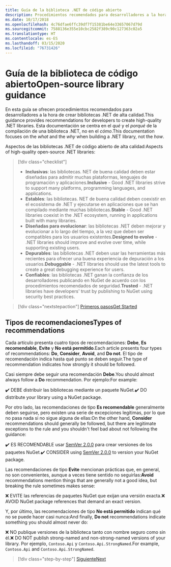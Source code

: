 ```yaml
---
title: Guía de la biblioteca .NET de código abierto
description: Procedimientos recomendados para desarrolladores a la hora de crear bibliotecas .NET de alta calidad
ms.date: 10/17/2018
ms.openlocfilehash: 4c76dfae6ffc39df7f15381be64e33657067d79d
ms.sourcegitcommit: 7588136e355e10cbc2582f389c90c127363c02a5
ms.translationtype: HT
ms.contentlocale: es-ES
ms.lasthandoff: 03/15/2020
ms.locfileid: "76731426"
---
```

# <a name="open-source-library-guidance"></a><span data-ttu-id="cffd9-103">Guía de la biblioteca de código abierto</span><span class="sxs-lookup"><span data-stu-id="cffd9-103">Open-source library guidance</span></span>

<span data-ttu-id="cffd9-104">En esta guía se ofrecen procedimientos recomendados para desarrolladores a la hora de crear bibliotecas .NET de alta calidad.</span><span class="sxs-lookup"><span data-stu-id="cffd9-104">This guidance provides recommendations for developers to create high-quality .NET libraries.</span></span> <span data-ttu-id="cffd9-105">Esta documentación se centra en el *qué* y el *porqué* de la compilación de una biblioteca .NET, no en el *cómo*.</span><span class="sxs-lookup"><span data-stu-id="cffd9-105">This documentation focuses on the *what* and the *why* when building a .NET library, not the *how*.</span></span>

<span data-ttu-id="cffd9-106">Aspectos de las bibliotecas .NET de código abierto de alta calidad:</span><span class="sxs-lookup"><span data-stu-id="cffd9-106">Aspects of high-quality open-source .NET libraries:</span></span>

> [!div class="checklist"]
>
> * <span data-ttu-id="cffd9-107">**Inclusivas**: las bibliotecas. NET de buena calidad deben estar diseñadas para admitir muchas plataformas, lenguajes de programación y aplicaciones.</span><span class="sxs-lookup"><span data-stu-id="cffd9-107">**Inclusive** - Good .NET libraries strive to support many platforms, programming languages, and applications.</span></span>
> * <span data-ttu-id="cffd9-108">**Estables**: las bibliotecas. NET de buena calidad deben coexistir en el ecosistema de .NET y ejecutarse en aplicaciones que se han compilado mediante muchas bibliotecas.</span><span class="sxs-lookup"><span data-stu-id="cffd9-108">**Stable** - Good .NET libraries coexist in the .NET ecosystem, running in applications built with many libraries.</span></span>
> * <span data-ttu-id="cffd9-109">**Diseñadas para evolucionar**: las bibliotecas .NET deben mejorar y evolucionar a lo largo del tiempo, a la vez que deben ser compatibles para los usuarios existentes.</span><span class="sxs-lookup"><span data-stu-id="cffd9-109">**Designed to evolve** - .NET libraries should improve and evolve over time, while supporting existing users.</span></span>
> * <span data-ttu-id="cffd9-110">**Depurables**: las bibliotecas .NET deben usar las herramientas más recientes para ofrecer una buena experiencia de depuración a los usuarios.</span><span class="sxs-lookup"><span data-stu-id="cffd9-110">**Debuggable** - .NET libraries should use the latest tools to create a great debugging experience for users.</span></span>
> * <span data-ttu-id="cffd9-111">**Confiables**: las bibliotecas .NET ganan la confianza de los desarrolladores publicando en NuGet de acuerdo con los procedimientos recomendados de seguridad.</span><span class="sxs-lookup"><span data-stu-id="cffd9-111">**Trusted** - .NET libraries have developers' trust by publishing to NuGet using security best practices.</span></span>

> [!div class="nextstepaction"]
> [<span data-ttu-id="cffd9-112">Primeros pasos</span><span class="sxs-lookup"><span data-stu-id="cffd9-112">Get Started</span></span>](./get-started.md)

## <a name="types-of-recommendations"></a><span data-ttu-id="cffd9-113">Tipos de recomendaciones</span><span class="sxs-lookup"><span data-stu-id="cffd9-113">Types of recommendations</span></span>

<span data-ttu-id="cffd9-114">Cada artículo presenta cuatro tipos de recomendaciones: **Debe**, **Es recomendable**, **Evite** y **No está permitido**.</span><span class="sxs-lookup"><span data-stu-id="cffd9-114">Each article presents four types of recommendations: **Do**, **Consider**, **Avoid**, and **Do not**.</span></span> <span data-ttu-id="cffd9-115">El tipo de recomendación indica hasta qué punto se deben seguir.</span><span class="sxs-lookup"><span data-stu-id="cffd9-115">The type of recommendation indicates how strongly it should be followed.</span></span>

<span data-ttu-id="cffd9-116">Casi siempre debe seguir una recomendación **Debe**.</span><span class="sxs-lookup"><span data-stu-id="cffd9-116">You should almost always follow a **Do** recommendation.</span></span> <span data-ttu-id="cffd9-117">Por ejemplo:</span><span class="sxs-lookup"><span data-stu-id="cffd9-117">For example:</span></span>

<span data-ttu-id="cffd9-118">✔️ DEBE distribuir las bibliotecas mediante un paquete NuGet.</span><span class="sxs-lookup"><span data-stu-id="cffd9-118">✔️ DO distribute your library using a NuGet package.</span></span>

<span data-ttu-id="cffd9-119">Por otro lado, las recomendaciones de tipo **Es recomendable** generalmente deben seguirse, pero existen una serie de excepciones legítimas, por lo que no pasa nada si no sigue alguna de ellas:</span><span class="sxs-lookup"><span data-stu-id="cffd9-119">On the other hand, **Consider** recommendations should generally be followed, but there are legitimate exceptions to the rule and you shouldn't feel bad about not following the guidance:</span></span>

<span data-ttu-id="cffd9-120">✔️ ES RECOMENDABLE usar [SemVer 2.0.0](https://semver.org/) para crear versiones de los paquetes NuGet.</span><span class="sxs-lookup"><span data-stu-id="cffd9-120">✔️ CONSIDER using [SemVer 2.0.0](https://semver.org/) to version your NuGet package.</span></span>

<span data-ttu-id="cffd9-121">Las recomendaciones de tipo **Evite** mencionan prácticas que, en general, no son convenientes, aunque a veces tiene sentido no seguirlas:</span><span class="sxs-lookup"><span data-stu-id="cffd9-121">**Avoid** recommendations mention things that are generally not a good idea, but breaking the rule sometimes makes sense:</span></span>

<span data-ttu-id="cffd9-122">❌ EVITE las referencias de paquetes NuGet que exijan una versión exacta.</span><span class="sxs-lookup"><span data-stu-id="cffd9-122">❌ AVOID NuGet package references that demand an exact version.</span></span>

<span data-ttu-id="cffd9-123">Y, por último, las recomendaciones de tipo **No está permitido** indican qué no se puede hacer casi nunca:</span><span class="sxs-lookup"><span data-stu-id="cffd9-123">And finally, **Do not** recommendations indicate something you should almost never do:</span></span>

<span data-ttu-id="cffd9-124">❌ NO publique versiones de la biblioteca tanto con nombre seguro como sin él.</span><span class="sxs-lookup"><span data-stu-id="cffd9-124">❌ DO NOT publish strong-named and non-strong-named versions of your library.</span></span> <span data-ttu-id="cffd9-125">Por ejemplo, `Contoso.Api` y `Contoso.Api.StrongNamed`.</span><span class="sxs-lookup"><span data-stu-id="cffd9-125">For example, `Contoso.Api` and `Contoso.Api.StrongNamed`.</span></span>

>[!div class="step-by-step"]
>[<span data-ttu-id="cffd9-126">Siguiente</span><span class="sxs-lookup"><span data-stu-id="cffd9-126">Next</span></span>](get-started.md)
